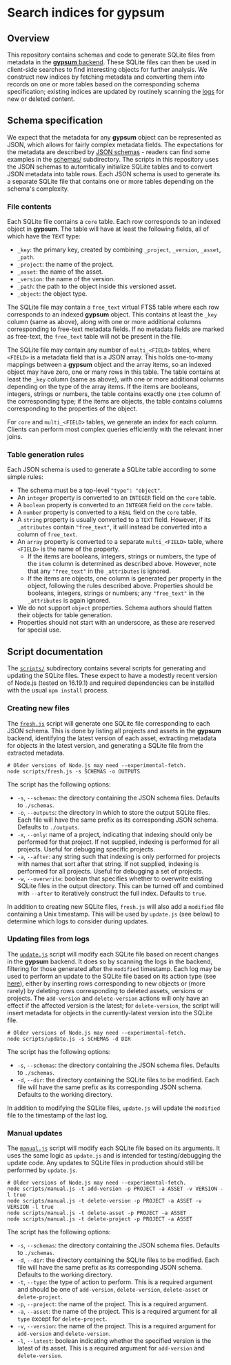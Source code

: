 # Search indices for gypsum

## Overview 

This repository contains schemas and code to generate SQLite files from metadata in the [**gypsum** backend](https://github.com/ArtifactDB/gypsum-worker).
These SQLite files can then be used in client-side searches to find interesting objects for further analysis.
We construct new indices by fetching metadata and converting them into records on one or more tables based on the corresponding schema specification;
existing indices are updated by routinely scanning the [logs](https://github.com/ArtifactDB/gypsum-worker#parsing-logs) for new or deleted content.

## Schema specification

We expect that the metadata for any **gypsum** object can be represented as JSON, which allows for fairly complex metadata fields.
The expectations for the metadata are described by [JSON schemas](https://json-schema.org) - readers can find some examples in the [schemas/](schemas/) subdirectory.
The scripts in this repository uses the JSON schemas to automtically initialize SQLite tables and to convert JSON metadata into table rows.
Each JSON schema is used to generate its a separate SQLite file that contains one or more tables depending on the schema's complexity.

### File contents

Each SQLite file contains a `core` table.
Each row corresponds to an indexed object in **gypsum**.
The table will have at least the following fields, all of which have the `TEXT` type:

- `_key`: the primary key, created by combining `_project`, `_version`, `_asset`, `_path`.
- `_project`: the name of the project.
- `_asset`: the name of the asset.
- `_version`: the name of the version.
- `_path`: the path to the object inside this versioned asset.
- `_object`: the object type.

The SQLite file may contain a `free_text` virtual FTS5 table where each row corresponds to an indexed **gypsum** object.
This contains at least the `_key` column (same as above), along with one or more additional columns corresponding to free-text metadata fields.
If no metadata fields are marked as free-text, the `free_text` table will not be present in the file.

The SQLite file may contain any number of `multi_<FIELD>` tables, where `<FIELD>` is a metadata field that is a JSON array.
This holds one-to-many mappings between a **gypsum** object and the array items, so an indexed object may have zero, one or many rows in this table.
The table contains at least the `_key` column (same as above), with one or more additional columns depending on the type of the array items.
If the items are booleans, integers, strings or numbers, the table contains exactly one `item` column of the corresponding type;
if the items are objects, the table contains columns corresponding to the properties of the object.

For `core` and `multi_<FIELD>` tables, we generate an index for each column.
Clients can perform most complex queries efficiently with the relevant inner joins.

### Table generation rules

Each JSON schema is used to generate a SQLite table according to some simple rules:

- The schema must be a top-level `"type": "object"`.
- An `integer` property is converted to an `INTEGER` field on the `core` table.
- A `boolean` property is converted to an `INTEGER` field on the `core` table.
- A `number` property is converted to a `REAL` field on the `core` table. 
- A `string` property is usually converted to a `TEXT` field.
  However, if its `_attributes` contain `"free_text"`, it will instead be converted into a column of `free_text`.
- An `array` property is converted to a separate `multi_<FIELD>` table, where `<FIELD>` is the name of the property.
  - If the items are booleans, integers, strings or numbers, the type of the `item` column is determined as described above.
    However, note that any `"free_text"` in the `_attributes` is ignored.
  - If the items are objects, one column is generated per property in the object, following the rules described above.
    Properties should be booleans, integers, strings or numbers; any `"free_text"` in the `_attributes` is again ignored.
- We do not support `object` properties.
  Schema authors should flatten their objects for table generation.
- Properties should not start with an underscore, as these are reserved for special use.

## Script documentation

The [`scripts/`](scripts/) subdirectory contains several scripts for generating and updating the SQLite files.
These expect to have a modestly recent version of Node.js (tested on 16.19.1) and required dependencies can be installed with the usual `npm install` process.

### Creating new files

The [`fresh.js`](script/fresh.js) script will generate one SQLite file corresponding to each JSON schema.
This is done by listing all projects and assets in the **gypsum** backend,
identifying the latest version of each asset,
extracting metadata for objects in the latest version,
and generating a SQLite file from the extracted metadata. 

```shell
# Older versions of Node.js may need --experimental-fetch.
node scripts/fresh.js -s SCHEMAS -o OUTPUTS
```

The script has the following options:

- `-s`, `--schemas`: the directory containing the JSON schema files.
  Defaults to `./schemas`.
- `-o`, `--outputs`: the directory in which to store the output SQLite files.
  Each file will have the same prefix as its corresponding JSON schema.
  Defaults to `./outputs`.
- `-x`, `--only`: name of a project, indicating that indexing should only be performed for that project.
  If not supplied, indexing is performed for all projects.
  Useful for debugging specific projects.
- `-a`, `--after`: any string such that indexing is only performed for projects with names that sort after that string.
  If not supplied, indexing is performed for all projects.
  Useful for debugging a set of projects.
- `-w`, `--overwrite`: boolean that specifies whether to overwrite existing SQLite files in the output directory.
  This can be turned off and combined with `--after` to iteratively construct the full index.
  Defaults to `true`.

In addition to creating new SQLite files, `fresh.js` will also add a `modified` file containing a Unix timestamp.
This will be used by `update.js` (see below) to determine which logs to consider during updates.

### Updating files from logs

The [`update.js`](scripts/update.js) script will modify each SQLite file based on recent changes in the **gypsum** backend.
It does so by scanning the logs in the backend, filtering for those generated after the `modified` timestamp.
Each log may be used to perform an update to the SQLite file based on its action type (see [here](https://github.com/ArtifactDB/gypsum-worker#parsing-logs)),
either by inserting rows corresponding to new objects or (more rarely) by deleting rows corresponding to deleted assets, versions or projects.
The `add-version` and `delete-version` actions will only have an effect if the affected version is the latest;
for `delete-version`, the script will insert metadata for objects in the currently-latest version into the SQLite file.

```shell
# Older versions of Node.js may need --experimental-fetch.
node scripts/update.js -s SCHEMAS -d DIR
```

The script has the following options:

- `-s`, `--schemas`: the directory containing the JSON schema files.
  Defaults to `./schemas`.
- `-d`, `--dir`: the directory containing the SQLite files to be modified.
  Each file will have the same prefix as its corresponding JSON schema.
  Defaults to the working directory.

In addition to modifying the SQLite files, `update.js` will update the `modified` file to the timestamp of the last log.

### Manual updates

The [`manual.js`](scripts/manual.js) script will modify each SQLite file based on its arguments.
It uses the same logic as `update.js` and is intended for testing/debugging the update code.
Any updates to SQLite files in production should still be performed by `update.js`.

```shell
# Older versions of Node.js may need --experimental-fetch.
node scripts/manual.js -t add-version -p PROJECT -a ASSET -v VERSION -l true
node scripts/manual.js -t delete-version -p PROJECT -a ASSET -v VERSION -l true
node scripts/manual.js -t delete-asset -p PROJECT -a ASSET
node scripts/manual.js -t delete-project -p PROJECT -a ASSET
```

The script has the following options:

- `-s`, `--schemas`: the directory containing the JSON schema files.
  Defaults to `./schemas`.
- `-d`, `--dir`: the directory containing the SQLite files to be modified.
  Each file will have the same prefix as its corresponding JSON schema.
  Defaults to the working directory.
- `-t`, `--type`: the type of action to perform.
  This is a required argument and should be one of `add-version`, `delete-version`, `delete-asset` or `delete-project`.
- `-p`, `--project`: the name of the project.
  This is a required argument.
- `-a`, `--asset`: the name of the project.
  This is a required argument for all `type` except for `delete-project`.
- `-v`, `--version`: the name of the project.
  This is a required argument for `add-version` and `delete-version`.
- `-l`, `--latest`: boolean indicating whether the specified version is the latest of its asset.
  This is a required argument for `add-version` and `delete-version`.
